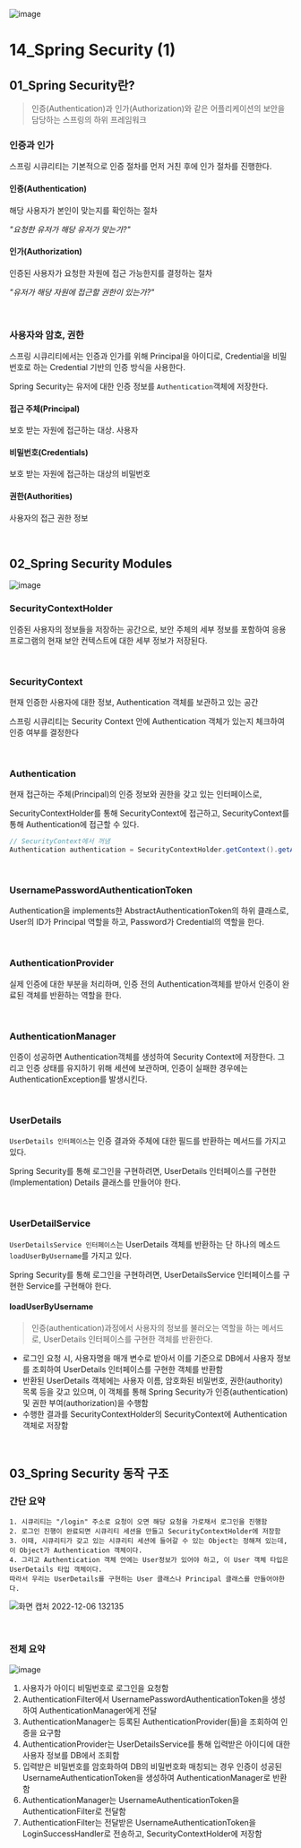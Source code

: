 ![image](https://user-images.githubusercontent.com/93081720/200813778-1b5d0e69-83e7-4e6c-9870-4e8aee5d0cac.png)

# 14_Spring Security (1)

## 01_Spring Security란?

> 인증(Authentication)과 인가(Authorization)와 같은 어플리케이션의 보안을 담당하는 스프링의 하위 프레임워크

### 인증과 인가

스프링 시큐리티는 기본적으로 인증 절차를 먼저 거친 후에 인가 절차를 진행한다.

#### 인증(Authentication)

해당 사용자가 본인이 맞는지를 확인하는 절차

*"요청한 유저가 해당 유저가 맞는가?"*

#### 인가(Authorization)

인증된 사용자가 요청한 자원에 접근 가능한지를 결정하는 절차

*"유저가 해당 자원에 접근할 권한이 있는가?"*

<br>

### 사용자와 암호, 권한

스프링 시큐리티에서는 인증과 인가를 위해 Principal을 아이디로, Credential을 비밀번호로 하는 Credential 기반의 인증 방식을 사용한다.

Spring Security는 유저에 대한 인증 정보를 `Authentication`객체에 저장한다.

#### 접근 주체(Principal)

보호 받는 자원에 접근하는 대상. 사용자

#### 비밀번호(Credentials)

보호 받는 자원에 접근하는 대상의 비밀번호

#### 권한(Authorities)

사용자의 접근 권한 정보

<br>

## 02_Spring Security Modules

![image](https://user-images.githubusercontent.com/93081720/200815247-848784fd-2145-4003-8315-69789fd3218e.png)

### SecurityContextHolder

인증된 사용자의 정보들을 저장하는 공간으로, 보안 주체의 세부 정보를 포함하여 응용 프로그램의 현재 보안 컨텍스트에 대한 세부 정보가 저장된다.

<br>

### SecurityContext

현재 인증한 사용자에 대한 정보, Authentication 객체를 보관하고 있는 공간

스프링 시큐리티는 Security Context 안에 Authentication 객체가 있는지 체크하여 인증 여부를 결정한다

<br>

### Authentication

현재 접근하는 주체(Principal)의 인증 정보와 권한을 갖고 있는 인터페이스로, 

SecurityContextHolder를 통해 SecurityContext에 접근하고, SecurityContext를 통해 Authentication에 접근할 수 있다.

```java
// SecurityContext에서 꺼냄
Authentication authentication = SecurityContextHolder.getContext().getAuthentication(); 
```

<br>

### UsernamePasswordAuthenticationToken

Authentication을 implements한 AbstractAuthenticationToken의 하위 클래스로, User의 ID가 Principal 역할을 하고, Password가 Credential의 역할을 한다.

<br>

### AuthenticationProvider

실제 인증에 대한 부분을 처리하며, 인증 전의 Authentication객체를 받아서 인증이 완료된 객체를 반환하는 역할을 한다.

<br>

### AuthenticationManager

인증이 성공하면 Authentication객체를 생성하여 Security Context에 저장한다. 그리고 인증 상태를 유지하기 위해 세션에 보관하며, 인증이 실패한 경우에는 AuthenticationException를 발생시킨다.

<br>

### UserDetails

`UserDetails 인터페이스`는 인증 결과와 주체에 대한 필드를 반환하는 메서드를 가지고 있다. 

Spring Security를 통해 로그인을 구현하려면, UserDetails 인터페이스를 구현한(Implementation) Details 클래스를 만들어야 한다.

<br>

### UserDetailService

`UserDetailsService 인터페이스`는 UserDetails 객체를 반환하는 단 하나의 메소드 `loadUserByUsername`를 가지고 있다.

Spring Security를 통해 로그인을 구현하려면, UserDetailsService 인터페이스를 구현한 Service를 구현해야 한다.

#### loadUserByUsername

> 인증(authentication)과정에서 사용자의 정보를 불러오는 역할을 하는 메서드로, UserDetails 인터페이스를 구현한 객체를 반환한다.

- 로그인 요청 시, 사용자명을 매개 변수로 받아서 이를 기준으로 DB에서 사용자 정보를 조회하여 UserDetails 인터페이스를 구현한 객체를 반환함
- 반환된 UserDetails 객체에는 사용자 이름, 암호화된 비밀번호, 권한(authority) 목록 등을 갖고 있으며, 이 객체를 통해 Spring Security가 인증(authentication) 및 권한 부여(authorization)을 수행함
- 수행한 결과를 SecurityContextHolder의 SecurityContext에 Authentication 객체로 저장함

<br>

## 03_Spring Security 동작 구조

### 간단 요약

```
1. 시큐리티는 "/login" 주소로 요청이 오면 해당 요청을 가로채서 로그인을 진행함
2. 로그인 진행이 완료되면 시큐리티 세션을 만들고 SecurityContextHolder에 저장함
3. 이때, 시큐리티가 갖고 있는 시큐리티 세션에 들어갈 수 있는 Object는 정해져 있는데, 이 Object가 Authentication 객체이다.
4. 그리고 Authentication 객체 안에는 User정보가 있어야 하고, 이 User 객체 타입은 UserDetails 타입 객체이다.
따라서 우리는 UserDetails를 구현하는 User 클래스나 Principal 클래스를 만들어야한다.
```

![화면 캡처 2022-12-06 132135](https://user-images.githubusercontent.com/93081720/209421135-043b25b4-9ffa-4c4a-ba84-c35e8f333686.png)

<br>

### 전체 요약

![image](https://user-images.githubusercontent.com/93081720/200825549-9d2bc221-d459-4283-a8fd-9540904ffa8a.png)

1. 사용자가 아이디 비밀번호로 로그인을 요청함
2. AuthenticationFilter에서 UsernamePasswordAuthenticationToken을 생성하여 AuthenticationManager에게 전달
3. AuthenticationManager는 등록된 AuthenticationProvider(들)을 조회하여 인증을 요구함
4. AuthenticationProvider는 UserDetailsService를 통해 입력받은 아이디에 대한 사용자 정보를 DB에서 조회함
5. 입력받은 비밀번호를 암호화하여 DB의 비밀번호화 매칭되는 경우 인증이 성공된 UsernameAuthenticationToken을 생성하여 AuthenticationManager로 반환함
6. AuthenticationManager는 UsernameAuthenticationToken을 AuthenticationFilter로 전달함
7. AuthenticationFilter는 전달받은 UsernameAuthenticationToken을 LoginSuccessHandler로 전송하고, SecurityContextHolder에 저장함